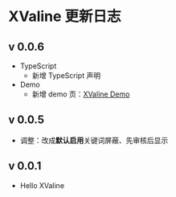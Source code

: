 # XValine 更新日志

## v 0.0.6

- TypeScript
  - 新增 TypeScript 声明
- Demo
  - 新增 demo 页：[XValine Demo](https://xuxun.cool/playground/xvaline)

## v 0.0.5

- 调整：改成**默认启用**关键词屏蔽、先审核后显示

## v 0.0.1

- Hello XValine
